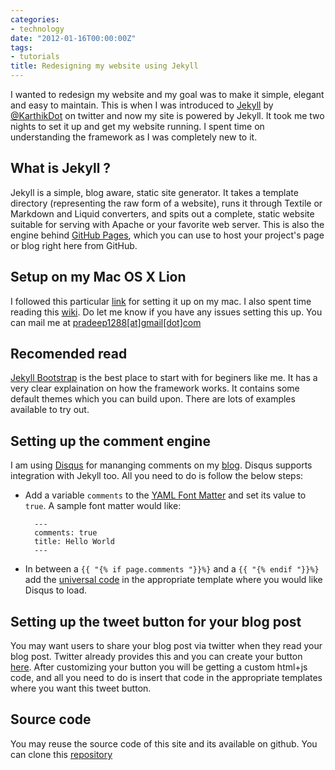 ```yaml
---
categories:
- technology
date: "2012-01-16T00:00:00Z"
tags:
- tutorials
title: Redesigning my website using Jekyll
---
```


I wanted to redesign my website and my goal was to make it simple, elegant and easy to maintain. This is when I was introduced to [Jekyll](https://github.com/mojombo/jekyll) by [@KarthikDot](http://twitter.com/KarthikDot "target=_blank") on twitter and now my site is powered by Jekyll. It took me two nights to set it up and get my website running. I spent time on understanding the framework as I was completely new to it.

## What is Jekyll ?
Jekyll is a simple, blog aware, static site generator. It takes a template directory (representing the raw form of a website), runs it through Textile or Markdown and Liquid converters, and spits out a complete, static website suitable for serving with Apache or your favorite web server. This is also the engine behind [GitHub Pages](http://pages.github.com), which you can use to host your project's page or blog right here from GitHub.

## Setup on my Mac OS X Lion
I followed this particular [link](http://brandonbohling.com/2011/08/27/Installing-Jekyll-on-Mac/ "target=_blank") for setting it up on my mac. I also spent time reading this [wiki](https://github.com/mojombo/jekyll/wiki "target=_blank"). Do let me know if you have any issues setting this up. You can mail me at [pradeep1288\[at\]gmail\[dot\]com](mailto:pradeep1288@gmail.com)

## Recomended read

[Jekyll Bootstrap](http://jekyllbootstrap.com/) is the best place to start with for beginers like me. It has a very clear explaination on how the framework works. It contains some default themes which you can build upon. There are lots of examples available to try out.

## Setting up the comment engine

I am using [Disqus](http://disqus.com) for mananging comments on my [blog](/blog). Disqus supports integration with Jekyll too. All you need to do is follow the below steps:

* Add a variable `comments` to the [YAML Font Matter](https://github.com/mojombo/jekyll/wiki/YAML-Front-Matter) and set its value to `true`. A sample font matter would like:

		---
		comments: true
		title: Hello World
		---

* In between a  `{{ "{% if page.comments "}}%}`  and a `{{ "{% endif "}}%}` add the [universal code](http://docs.disqus.com/developers/universal/ "target=_blank") in the appropriate template where you would like Disqus to load.

## Setting up the tweet button for your blog post
You may want users to share your blog post via twitter when they read your blog post. Twitter already provides this and you can create your button [here](https://twitter.com/about/resources/buttons#tweet "target=_blank"). After customizing your button you will be getting a custom html+js code, and all you need to do is insert that code in the appropriate templates where you want this tweet button. 

## Source code
You may reuse the source code of this site and its available on github. You can clone this [repository](https://github.com/pradeep1288/pradeep1288.github.com) 
